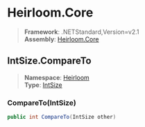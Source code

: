 # Heirloom.Core

> **Framework**: .NETStandard,Version=v2.1  
> **Assembly**: [Heirloom.Core][0]  

## IntSize.CompareTo

> **Namespace**: [Heirloom][0]  
> **Type**: [IntSize][1]  

### CompareTo(IntSize)

```cs
public int CompareTo(IntSize other)
```

[0]: ../Heirloom.Core.md
[1]: Heirloom.IntSize.md
